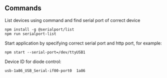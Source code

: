 ## Commands
List devices using command and find serial port of correct device
```
npm install -g @serialport/list
npm run serialport-list
```

Start application by specifying correct serial port and http port, for example:
```
npm start --serial-port=/dev/ttyUSB1
```

Device ID for diode control:
```
usb-1a86_USB_Serial-if00-port0	1a86
```
